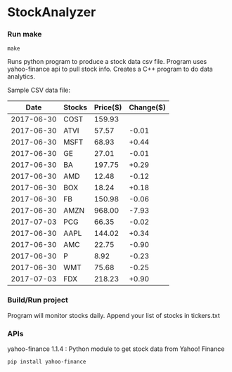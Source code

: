 # StockAnalyzer

### Run make
```
make
```

Runs python program to produce a stock data csv file. Program uses yahoo-finance api to pull stock info.
Creates a C++ program to do data analytics.

Sample CSV data file:

| Date| Stocks| Price($)| Change($) | 
| --- | --- | --- | ---  | 
| 2017-06-30| COST| 159.93|  | 
| 2017-06-30| ATVI| 57.57| -0.01 | 
| 2017-06-30| MSFT| 68.93| +0.44 | 
| 2017-06-30| GE| 27.01| -0.01 | 
| 2017-06-30| BA| 197.75| +0.29 | 
| 2017-06-30| AMD| 12.48| -0.12 | 
| 2017-06-30| BOX| 18.24| +0.18 | 
| 2017-06-30| FB| 150.98| -0.06 | 
| 2017-06-30| AMZN| 968.00| -7.93 | 
| 2017-07-03| PCG| 66.35| -0.02 | 
| 2017-06-30| AAPL| 144.02| +0.34 | 
| 2017-06-30| AMC| 22.75| -0.90 | 
| 2017-06-30| P| 8.92| -0.23 | 
| 2017-06-30| WMT| 75.68| -0.25 | 
| 2017-07-03| FDX| 218.23| +0.90 | 

### Build/Run project

Program will monitor stocks daily. Append your list of stocks in tickers.txt

### APIs
yahoo-finance 1.1.4 : Python module to get stock data from Yahoo! Finance

```
pip install yahoo-finance
```

